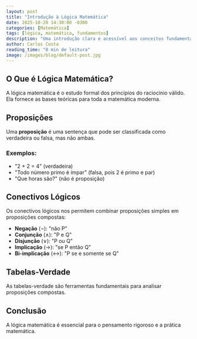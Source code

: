 ```yaml
---
layout: post
title: "Introdução à Lógica Matemática"
date: 2025-10-20 14:30:00 -0300
categories: [Matemática]
tags: [lógica, matemática, fundamentos]
description: "Uma introdução clara e acessível aos conceitos fundamentais da lógica matemática"
author: Carlos Costa
reading_time: "8 min de leitura"
image: /images/blog/default-post.jpg
---
```


## O Que é Lógica Matemática?

A lógica matemática é o estudo formal dos princípios do raciocínio válido. Ela fornece as bases teóricas para toda a matemática moderna.

## Proposições

Uma **proposição** é uma sentença que pode ser classificada como verdadeira ou falsa, mas não ambas.

### Exemplos:

- "2 + 2 = 4" (verdadeira)
- "Todo número primo é ímpar" (falsa, pois 2 é primo e par)
- "Que horas são?" (não é proposição)

## Conectivos Lógicos

Os conectivos lógicos nos permitem combinar proposições simples em proposições compostas:

- **Negação** (¬): "não P"
- **Conjunção** (∧): "P e Q"
- **Disjunção** (∨): "P ou Q"
- **Implicação** (→): "se P então Q"
- **Bi-implicação** (↔): "P se e somente se Q"

## Tabelas-Verdade

As tabelas-verdade são ferramentas fundamentais para analisar proposições compostas.

## Conclusão

A lógica matemática é essencial para o pensamento rigoroso e a prática matemática.